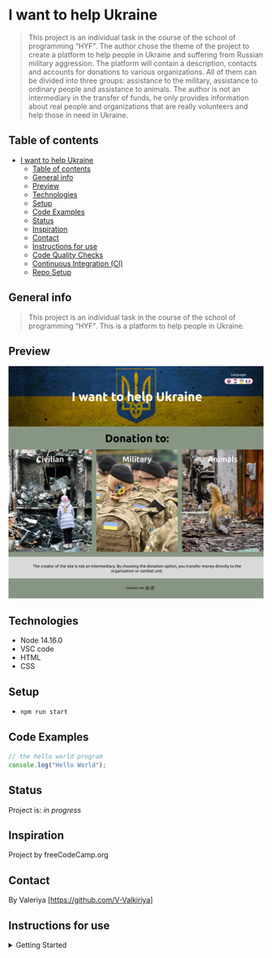 # I want to help Ukraine

> This project is an individual task in the course of the school of programming
> “HYF". The author chose the theme of the project to create a platform to help
> people in Ukraine and suffering from Russian military aggression. The platform
> will contain a description, contacts and accounts for donations to various
> organizations. All of them can be divided into three groups: assistance to the
> military, assistance to ordinary people and assistance to animals. The author
> is not an intermediary in the transfer of funds, he only provides information
> about real people and organizations that are really volunteers and help those
> in need in Ukraine.

## Table of contents

- [I want to help Ukraine](#i-want-to-help-ukraine)
  - [Table of contents](#table-of-contents)
  - [General info](#general-info)
  - [Preview](#preview)
  - [Technologies](#technologies)
  - [Setup](#setup)
  - [Code Examples](#code-examples)
  - [Status](#status)
  - [Inspiration](#inspiration)
  - [Contact](#contact)
  - [Instructions for use](#instructions-for-use)
  - [Code Quality Checks](#code-quality-checks)
  - [Continuous Integration (CI)](#continuous-integration-ci)
  - [Repo Setup](#repo-setup)

## General info

> This project is an individual task in the course of the school of programming
> “HYF". This is a platform to help people in Ukraine.

## Preview

![Example screenshot](./public/images/Preview.png)

## Technologies

- Node 14.16.0
- VSC code
- HTML
- CSS

## Setup

- `npm run start`

## Code Examples

```js
// the hello world program
console.log("Hello World");
```

## Status

Project is: _in progress_

## Inspiration

Project by freeCodeCamp.org

## Contact

By Valeriya [https://github.com/V-Valkiriya]

## Instructions for use

<details>
  <summary>Getting Started</summary>

<!-- a guide to using this repository -->

1. `git clone git@github.com:HackYourFutureBelgium/template-markdown.git`
2. `cd template-markdown`
3. `npm install`

## Code Quality Checks

- `npm run format`: Makes sure all the code in this repository is well-formatted
  (looks good).
- `npm run lint:ls`: Checks to make sure all folder and file names match the
  repository conventions.
- `npm run lint:md`: Will lint all of the Markdown files in this repository.
- `npm run lint:css`: Will lint all of the CSS files in this repository.
- `npm run validate:html`: Validates all HTML files in your project.
- `npm run spell-check`: Goes through all the files in this repository looking
  for words it doesn't recognize. Just because it says something is a mistake
  doesn't mean it is! It doesn't know every word in the world. You can add new
  correct words to the [./.cspell.json](./.cspell.json) file so they won't cause
  an error.
- `npm run accessibility -- ./path/to/file.html`: Runs an accessibility analysis
  on all HTML files in the given path and writes the report to
  `/accessibility_report`

## Continuous Integration (CI)

When you open a PR to `main`/`master` in your repository, GitHub will
automatically do a linting check on the code in this repository, you can see
this in the[./.github/workflows/lint.yml](./.github/workflows/lint.yml) file.

If the linting fails, you will not be able to merge the PR. You can double check
that your code will pass before pushing by running the code quality scripts
locally.

## Repo Setup

- Give each member _write_ access to the repo (if it's a group project)
- Turn on GitHub Pages and put a link to your website in the repo's description
- Turn on GitHub Actions
- in the _Branches_ section of your repo's settings make sure:
  - The repository
    [requires a review](https://github.blog/2018-03-23-require-multiple-reviewers/)
    before pull requests can be merged.
  - The `master`/`main` branch must "_Require status checks to pass before
    merging_"
  - The `master`/`main` branch must "_Require require branches to be up to date
    before merging_"

</details>
